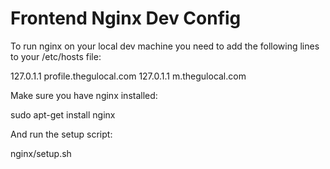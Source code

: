 Frontend Nginx Dev Config
=========================

To run nginx on your local dev machine you need to add the following lines to your /etc/hosts file:

127.0.1.1   profile.thegulocal.com
127.0.1.1   m.thegulocal.com

Make sure you have nginx installed:

sudo apt-get install nginx

And run the setup script:

nginx/setup.sh